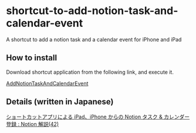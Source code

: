 # shortcut-to-add-notion-task-and-calendar-event

A shortcut to add a notion task and a calendar event for iPhone and iPad

## How to install

Download shortcut application from the following link, and execute it.

[AddNotionTaskAndCalendarEvent](https://www.icloud.com/shortcuts/683ef54d92474f63a937934bf2ca9e9b)

## Details (written in Japanese)

[ショートカットアプリによる iPad、iPhone からの Notion タスク & カレンダー登録 : Notion 解説(42)](https://hkob.hatenablog.com/entry/2022/01/14/123000)
